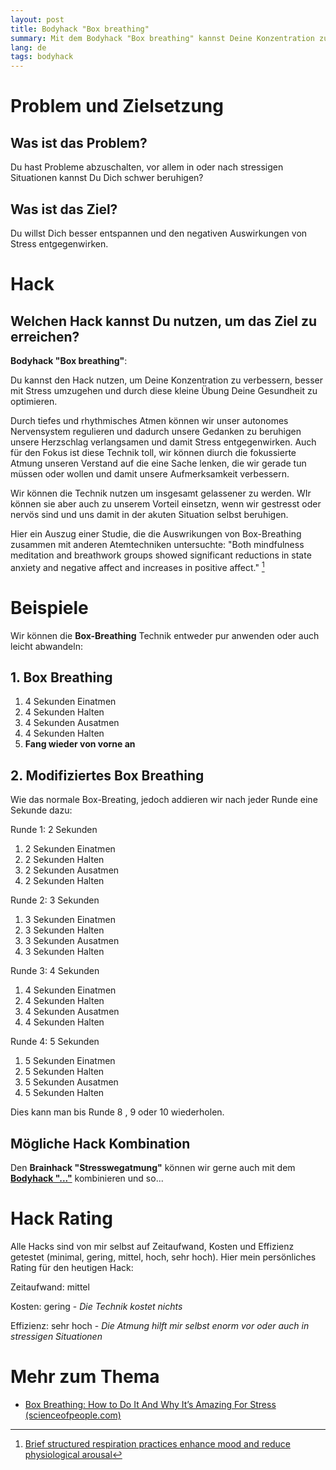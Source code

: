 ```yaml
---
layout: post
title: Bodyhack "Box breathing"
summary: Mit dem Bodyhack "Box breathing" kannst Deine Konzentration zu verbessern, besser mit Stress umzugehen und durch diese kleine Übung Deine Gesundheit zu optimieren.
lang: de
tags: bodyhack
---
```


# Problem und Zielsetzung

## Was ist das Problem?

Du hast Probleme abzuschalten, vor allem in oder nach stressigen Situationen kannst Du Dich schwer beruhigen?

## Was ist das Ziel?

Du willst Dich besser entspannen und den negativen Auswirkungen von Stress entgegenwirken. 

# Hack

## Welchen Hack kannst Du nutzen, um das Ziel zu erreichen?

**Bodyhack "Box breathing"**:

Du kannst den Hack nutzen, um Deine Konzentration zu verbessern, besser mit Stress umzugehen und durch diese kleine Übung Deine Gesundheit zu optimieren.

Durch tiefes und rhythmisches Atmen können wir unser autonomes Nervensystem regulieren und dadurch unsere Gedanken zu beruhigen unsere Herzschlag verlangsamen und damit Stress entgegenwirken. Auch für den Fokus ist diese Technik toll, wir können diurch die fokussierte Atmung unseren Verstand auf die eine Sache lenken, die wir gerade tun müssen oder wollen und damit unsere Aufmerksamkeit verbessern.

Wir können die Technik nutzen um insgesamt gelassener zu werden. WIr können sie aber auch zu unserem Vorteil einsetzn, wenn wir gestresst oder nervös sind und uns damit in der akuten Situation selbst beruhigen.

Hier ein Auszug einer Studie, die die Auswrikungen von Box-Breathing zusammen mit anderen Atemtechniken untersuchte:
"Both mindfulness meditation and breathwork groups showed significant reductions in state anxiety and negative affect and increases in positive affect." [^1]

# Beispiele

Wir können die **Box-Breathing** Technik entweder pur anwenden oder auch leicht abwandeln:

## 1. Box Breathing

1. 4 Sekunden Einatmen
2. 4 Sekunden Halten
3. 4 Sekunden Ausatmen
4. 4 Sekunden Halten
5. **Fang wieder von vorne an**

## 2. Modifiziertes Box Breathing

Wie das normale Box-Breating, jedoch addieren wir nach jeder Runde eine Sekunde dazu:

Runde 1: 2 Sekunden

1.  2 Sekunden Einatmen
2.  2 Sekunden Halten
3.  2 Sekunden Ausatmen
4.  2 Sekunden Halten

Runde 2: 3 Sekunden

1.  3 Sekunden Einatmen
2.  3 Sekunden Halten
3.  3 Sekunden Ausatmen
4.  3 Sekunden Halten

Runde 3: 4 Sekunden

1.  4 Sekunden Einatmen
2.  4 Sekunden Halten
3.  4 Sekunden Ausatmen
4.  4 Sekunden Halten

Runde 4: 5 Sekunden

1.  5 Sekunden Einatmen
2.  5 Sekunden Halten
3.  5 Sekunden Ausatmen
4.  5 Sekunden Halten

Dies kann man bis Runde 8 , 9 oder 10 wiederholen.

## Mögliche Hack Kombination

Den **Brainhack "Stresswegatmung"** können wir gerne auch mit dem [**Bodyhack "..."**](2024-01-05-brainhack-smart-goals.md) kombinieren und so...


# Hack Rating

Alle Hacks sind von mir selbst auf Zeitaufwand, Kosten und Effizienz getestet (minimal, gering, mittel, hoch, sehr hoch). Hier mein persönliches Rating für den heutigen Hack:

Zeitaufwand: mittel

Kosten: gering - _Die Technik kostet nichts_

Effizienz: sehr hoch - _Die Atmung hilft mir selbst enorm vor oder auch in stressigen Situationen_

# Mehr zum Thema

- [Box Breathing: How to Do It And Why It’s Amazing For Stress (scienceofpeople.com)](https://www.scienceofpeople.com/how-box-breathing/)

  [^1]: [Brief structured respiration practices enhance mood and reduce physiological arousal](https://www.cell.com/cell-reports-medicine/fulltext/S2666-3791(22)00474-8)

  
